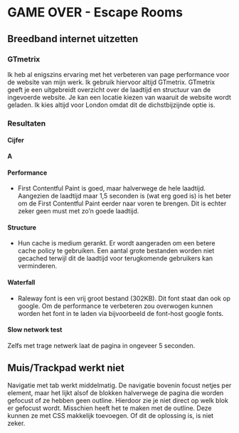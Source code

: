 # GAME OVER - Escape Rooms

## Breedband internet uitzetten

### GTmetrix
Ik heb al enigszins ervaring met het verbeteren van page performance voor de website van mijn werk. Ik gebruik hiervoor altijd GTmetrix. GTmetrix geeft je een uitgebreidt overzicht over de laadtijd en structuur van de ingevoerde website. Je kan een locatie kiezen van waaruit de website wordt geladen. Ik kies altijd voor London omdat dit de dichstbijzijnde optie is.

### Resultaten

#### Cijfer

**A**

#### Performance
- First Contentful Paint is goed, maar halverwege de hele laadtijd. Aangezien de laadtijd maar 1,5 seconden is (wat erg goed is) is het beter om de First Contentful Paint eerder naar voren te brengen. Dit is echter zeker geen must met zo’n goede laadtijd.

#### Structure
- Hun cache is medium gerankt. Er wordt aangeraden om een betere cache policy te gebruiken. Een aantal grote bestanden worden niet gecached terwijl dit de laadtijd voor terugkomende gebruikers kan verminderen.

#### Waterfall
- Raleway font is een vrij groot bestand (302KB). Dit font staat dan ook op google. Om de performance te verbeteren zou overwogen kunnen worden het font in te laden via bijvoorbeeld de font-host google fonts.

#### Slow network test
Zelfs met trage netwerk laat de pagina in ongeveer 5 seconden.


## Muis/Trackpad werkt niet

Navigatie met tab werkt middelmatig. De navigatie bovenin focust netjes per element, maar het lijkt alsof de blokken halverwege de pagina die worden gefocust of ze hebben geen outline. Hierdoor zie je niet direct op welk blok er gefocust wordt. Misschien heeft het te maken met de outline. Deze kunnen ze met CSS makkelijk toevoegen. Of dit de oplossing is, is niet zeker.
